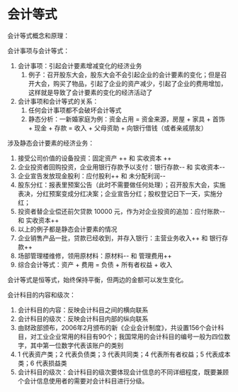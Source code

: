# 会计等式

会计等式概念和原理：

会计事项与会计等式：
1. 会计事项：引起会计要素增减变化的经济业务
    1. 例子：召开股东大会，股东大会不会引起企业的会计要素的变化；但是召开大会，购买了物品，引起了企业的资产减少，引起了企业的费用增加，这样就是导致了会计要素的变化的经济活动了
2. 会计事项和会计等式的关系：
    1. 任何会计事项都不会破坏会计等式
    2. 静态分析：一新婚家庭为例：资金占用 = 资金来源，房屋 + 家具 + 首饰 + 现金 + 存款 = 收入 + 父母资助 + 向银行借钱（或者亲戚朋友）

涉及静态会计要素的经济业务：
1. 接受公司价值的设备投资：固定资产 ++ 和 实收资本 ++
2. 企业投资者回购投资，企业用银行存款予以支付：银行存款-- 和 实收资本--
3. 企业宣告发放现金股利：应付股利++ 和 未分配利润--
4. 股东分红：报表里预案公告（此时不需要做任何处理）；召开股东大会，实施表决，分红预案变成分红决案；企业宣告分红；股权登记日下一天，实施分红；
5. 投资者替企业偿还前欠贷款 10000 元，作为对企业投资的追加：应付账款-- 和 实收资本++
6. 以上的例子都是静态会计要素的情况
7. 企业销售产品一批，贷款已经收到，并存入银行：主营业务收入++ 和 银行存款++
8. 场部管理楼维修，领用原材料：原材料-- 和 管理费用++
9. 综合会计等式：资产 + 费用 = 负债 + 所有者权益 + 收入

会计等式是恒等式，始终保持平衡，但两边的金额可以发生变化。

会计科目的内容和级次：
1. 会计科目的内容：反映会计科目之间的横向联系
2. 会计科目的级次：反映会计科目内部的纵向联系
3. 由财政部颁布，2006年2月颁布的新《企业会计制度》，共设置156个会计科目，对工业企业常用的科目有90个；我国常用的会计科目的编号一般为四位数字，其中第一位数字代表该账户的类别
4. 1 代表资产类；2 代表负债类；3 代表共同类；4 代表所有者权益；5 代表成本类；6 代表损益类
5. 会计科目的级次：会计科目的级次要体现会计信息的不同详细程度，既要兼顾个会计信息使用者的需要对会计科目进行分级。
